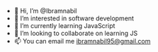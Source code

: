 - 👋 Hi, I’m @Ibramnabil
- 👀 I’m interested in software development
- 🌱 I’m currently learning JavaScript
- 💞️ I’m looking to collaborate on learning JS
- 📫 You can email me ibramnabil95@gmail.com

<!---
Ibramnabil/Ibramnabil is a ✨ special ✨ repository because its `README.md` (this file) appears on your GitHub profile.
You can click the Preview link to take a look at your changes.
--->

